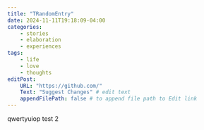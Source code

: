 ```yaml
---
title: "TRandomEntry"
date: 2024-11-11T19:18:09-04:00
categories: 
    - stories
    - elaboration
    - experiences
tags:
    - life
    - love
    - thoughts
editPost:
    URL: "https://github.com/"
    Text: "Suggest Changes" # edit text
    appendFilePath: false # to append file path to Edit link
---
```


qwertyuiop
test 2